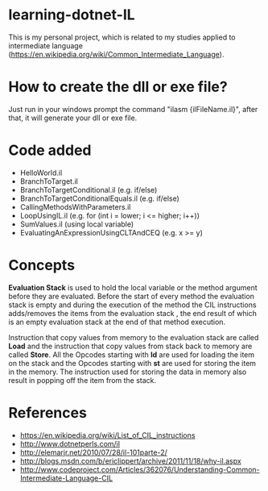 # learning-dotnet-IL

This is my personal project, which is related to my studies applied to intermediate language (https://en.wikipedia.org/wiki/Common_Intermediate_Language).

# How to create the dll or exe file?

Just run in your windows prompt the command "ilasm {ilFileName.il}", after that, it will generate your dll or exe file.

# Code added

+ HelloWorld.il
+ BranchToTarget.il
+ BranchToTargetConditional.il (e.g. if/else)
+ BranchToTargetConditionalEquals.il (e.g. if/else)
+ CallingMethodsWithParameters.il
+ LoopUsingIL.il (e.g. for (int i = lower; i <= higher; i++))
+ SumValues.il (using local variable)
+ EvaluatingAnExpressionUsingCLTAndCEQ (e.g. x >= y)

# Concepts

**Evaluation Stack** is used to hold the local variable or the method argument before they are evaluated. Before the start of every method the evaluation stack is empty and during the execution of the method the CIL instructions adds/removes the items from the evaluation stack , the end result of which is an empty evaluation stack at the end of that method execution.

Instruction that copy values from memory to the evaluation stack are called **Load** and the instruction that copy values from stack back to memory are called **Store**. All the Opcodes starting with **ld** are used for loading the item on the stack and the Opcodes starting with **st** are used for storing the item in the memory. The instruction used for storing the data in memory also result in popping off the item from the stack.

# References

+ https://en.wikipedia.org/wiki/List_of_CIL_instructions
+ http://www.dotnetperls.com/il
+ http://elemarjr.net/2010/07/28/il-101parte-2/
+ http://blogs.msdn.com/b/ericlippert/archive/2011/11/18/why-il.aspx
+ http://www.codeproject.com/Articles/362076/Understanding-Common-Intermediate-Language-CIL
